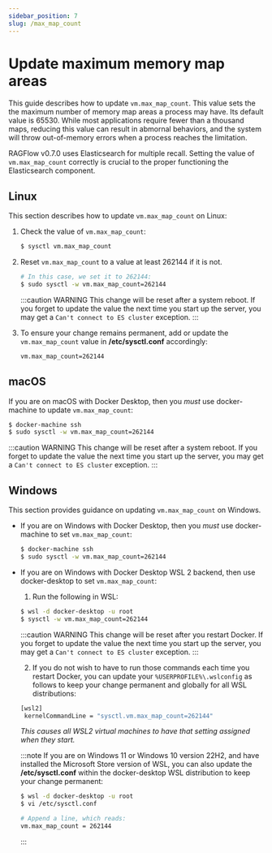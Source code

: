 ```yaml
---
sidebar_position: 7
slug: /max_map_count
---
```


# Update maximum memory map areas

This guide describes how to update `vm.max_map_count`. This value sets the the maximum number of memory map areas a process may have. Its default value is 65530. While most applications require fewer than a thousand maps, reducing this value can result in abmornal behaviors, and the system will throw out-of-memory errors when a process reaches the limitation. 

RAGFlow v0.7.0 uses Elasticsearch for multiple recall. Setting the value of `vm.max_map_count` correctly is crucial to the proper functioning the Elasticsearch component.

## Linux

This section describes how to update `vm.max_map_count` on Linux:

1. Check the value of `vm.max_map_count`:

   ```bash
   $ sysctl vm.max_map_count
   ```

2. Reset `vm.max_map_count` to a value at least 262144 if it is not.

   ```bash
   # In this case, we set it to 262144:
   $ sudo sysctl -w vm.max_map_count=262144
   ```

   :::caution WARNING
   This change will be reset after a system reboot. If you forget to update the value the next time you start up the server, you may get a `Can't connect to ES cluster` exception.
   :::
   
3. To ensure your change remains permanent, add or update the `vm.max_map_count` value in **/etc/sysctl.conf** accordingly:

   ```bash
   vm.max_map_count=262144
   ```

## macOS

If you are on macOS with Docker Desktop, then you *must* use docker-machine to update `vm.max_map_count`:

```bash
$ docker-machine ssh
$ sudo sysctl -w vm.max_map_count=262144
```

:::caution WARNING
This change will be reset after a system reboot. If you forget to update the value the next time you start up the server, you may get a `Can't connect to ES cluster` exception.
:::

## Windows

This section provides guidance on updating `vm.max_map_count` on Windows. 

- If you are on Windows with Docker Desktop, then you *must* use docker-machine to set `vm.max_map_count`:

   ```bash
   $ docker-machine ssh
   $ sudo sysctl -w vm.max_map_count=262144
   ```
- If you are on Windows with Docker Desktop WSL 2 backend, then use docker-desktop to set `vm.max_map_count`:

   1. Run the following in WSL: 
   ```bash
   $ wsl -d docker-desktop -u root
   $ sysctl -w vm.max_map_count=262144
   ```

   :::caution WARNING
   This change will be reset after you restart Docker. If you forget to update the value the next time you start up the server, you may get a `Can't connect to ES cluster` exception.
   :::

   2. If you do not wish to have to run those commands each time you restart Docker, you can update your `%USERPROFILE%\.wslconfig` as follows to keep your change permanent and globally for all WSL distributions:

   ```bash
   [wsl2]
    kernelCommandLine = "sysctl.vm.max_map_count=262144"
   ```
   *This causes all WSL2 virtual machines to have that setting assigned when they start.*

   :::note
   If you are on Windows 11 or Windows 10 version 22H2, and have installed the Microsoft Store version of WSL, you can also update the **/etc/sysctl.conf** within the docker-desktop WSL distribution to keep your change permanent:

   ```bash
   $ wsl -d docker-desktop -u root
   $ vi /etc/sysctl.conf
   ```

   ```bash
   # Append a line, which reads: 
   vm.max_map_count = 262144
   ```
   :::